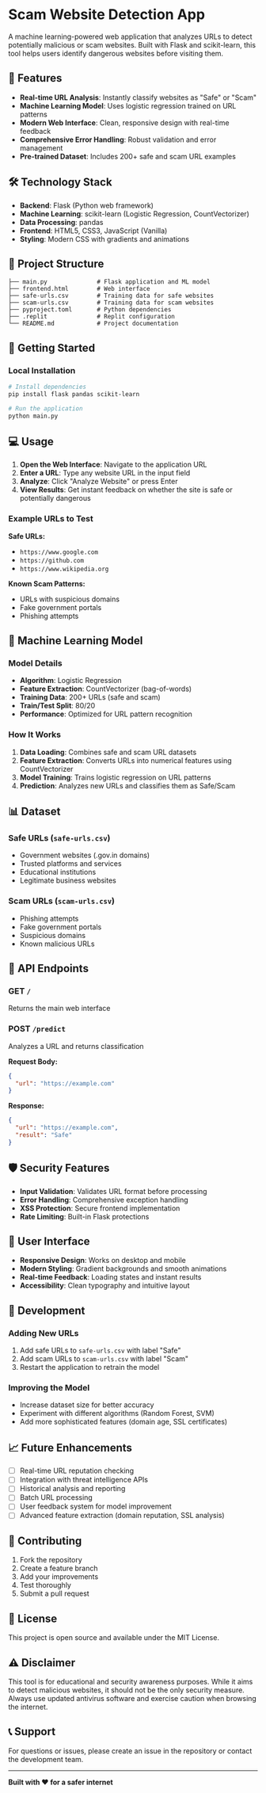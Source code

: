 
# Scam Website Detection App

A machine learning-powered web application that analyzes URLs to detect potentially malicious or scam websites. Built with Flask and scikit-learn, this tool helps users identify dangerous websites before visiting them.

## 🚀 Features

- **Real-time URL Analysis**: Instantly classify websites as "Safe" or "Scam"
- **Machine Learning Model**: Uses logistic regression trained on URL patterns
- **Modern Web Interface**: Clean, responsive design with real-time feedback
- **Comprehensive Error Handling**: Robust validation and error management
- **Pre-trained Dataset**: Includes 200+ safe and scam URL examples

## 🛠️ Technology Stack

- **Backend**: Flask (Python web framework)
- **Machine Learning**: scikit-learn (Logistic Regression, CountVectorizer)
- **Data Processing**: pandas
- **Frontend**: HTML5, CSS3, JavaScript (Vanilla)
- **Styling**: Modern CSS with gradients and animations

## 📁 Project Structure

```
├── main.py              # Flask application and ML model
├── frontend.html        # Web interface
├── safe-urls.csv        # Training data for safe websites
├── scam-urls.csv        # Training data for scam websites
├── pyproject.toml       # Python dependencies
├── .replit              # Replit configuration
└── README.md            # Project documentation
```

## 🚀 Getting Started

### Local Installation

```bash
# Install dependencies
pip install flask pandas scikit-learn

# Run the application
python main.py
```

## 💻 Usage

1. **Open the Web Interface**: Navigate to the application URL
2. **Enter a URL**: Type any website URL in the input field
3. **Analyze**: Click "Analyze Website" or press Enter
4. **View Results**: Get instant feedback on whether the site is safe or potentially dangerous

### Example URLs to Test

**Safe URLs:**
- `https://www.google.com`
- `https://github.com`
- `https://www.wikipedia.org`

**Known Scam Patterns:**
- URLs with suspicious domains
- Fake government portals
- Phishing attempts

## 🤖 Machine Learning Model

### Model Details
- **Algorithm**: Logistic Regression
- **Feature Extraction**: CountVectorizer (bag-of-words)
- **Training Data**: 200+ URLs (safe and scam)
- **Train/Test Split**: 80/20
- **Performance**: Optimized for URL pattern recognition

### How It Works
1. **Data Loading**: Combines safe and scam URL datasets
2. **Feature Extraction**: Converts URLs into numerical features using CountVectorizer
3. **Model Training**: Trains logistic regression on URL patterns
4. **Prediction**: Analyzes new URLs and classifies them as Safe/Scam

## 📊 Dataset

### Safe URLs (`safe-urls.csv`)
- Government websites (.gov.in domains)
- Trusted platforms and services
- Educational institutions
- Legitimate business websites

### Scam URLs (`scam-urls.csv`)
- Phishing attempts
- Fake government portals
- Suspicious domains
- Known malicious URLs

## 🔧 API Endpoints

### GET `/`
Returns the main web interface

### POST `/predict`
Analyzes a URL and returns classification

**Request Body:**
```json
{
  "url": "https://example.com"
}
```

**Response:**
```json
{
  "url": "https://example.com",
  "result": "Safe"
}
```

## 🛡️ Security Features

- **Input Validation**: Validates URL format before processing
- **Error Handling**: Comprehensive exception handling
- **XSS Protection**: Secure frontend implementation
- **Rate Limiting**: Built-in Flask protections

## 🎨 User Interface

- **Responsive Design**: Works on desktop and mobile
- **Modern Styling**: Gradient backgrounds and smooth animations
- **Real-time Feedback**: Loading states and instant results
- **Accessibility**: Clean typography and intuitive layout

## 🔄 Development

### Adding New URLs
1. Add safe URLs to `safe-urls.csv` with label "Safe"
2. Add scam URLs to `scam-urls.csv` with label "Scam"
3. Restart the application to retrain the model

### Improving the Model
- Increase dataset size for better accuracy
- Experiment with different algorithms (Random Forest, SVM)
- Add more sophisticated features (domain age, SSL certificates)

## 📈 Future Enhancements

- [ ] Real-time URL reputation checking
- [ ] Integration with threat intelligence APIs
- [ ] Historical analysis and reporting
- [ ] Batch URL processing
- [ ] User feedback system for model improvement
- [ ] Advanced feature extraction (domain reputation, SSL analysis)

## 🤝 Contributing

1. Fork the repository
2. Create a feature branch
3. Add your improvements
4. Test thoroughly
5. Submit a pull request

## 📝 License

This project is open source and available under the MIT License.

## ⚠️ Disclaimer

This tool is for educational and security awareness purposes. While it aims to detect malicious websites, it should not be the only security measure. Always use updated antivirus software and exercise caution when browsing the internet.

## 📞 Support

For questions or issues, please create an issue in the repository or contact the development team.

---

**Built with ❤️ for a safer internet**
